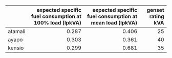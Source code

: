 |         |   expected specific fuel consumption at 100% load (lpkVA) |   expected specific fuel consumption at mean load (lpkVA) |   genset rating kVA |
|:--------|----------------------------------------------------------:|----------------------------------------------------------:|--------------------:|
| atamali |                                                     0.287 |                                                     0.406 |                  25 |
| ayapo   |                                                     0.303 |                                                     0.361 |                  40 |
| kensio  |                                                     0.299 |                                                     0.681 |                  35 |